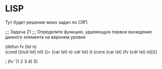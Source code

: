 # LISP
Тут будет решение моих задач по СЯП.


;;; Задача 21
;;; Определите функцию, удаляющую первое вхождение данного элемента на верхнем уровне

(defun  fv (lst n)   
 (cond
    ((null lst) nil)
    ((= (car lst) n) cdr lst)
    (t (cons (car lst) (fv (cdr lst) n)))))

; (fv '(1 2 3 4) 5)

